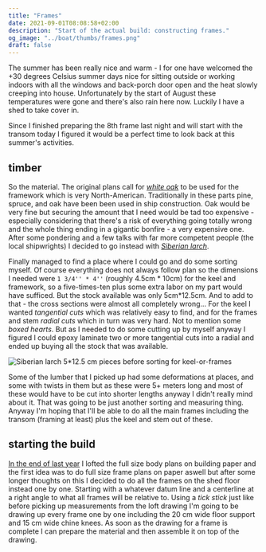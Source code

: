 ```yaml
---
title: "Frames"
date: 2021-09-01T08:08:58+02:00
description: "Start of the actual build: constructing frames."
og_image: "../boat/thumbs/frames.png"
draft: false
---
```

The summer has been really nice and warm - I for one have welcomed the +30 degrees
Celsius summer days nice for sitting outside or working indoors with all the
windows and back-porch door open and the heat slowly creeping into house.
Unfortunately by the start of August these temperatures were gone and there's
also rain here now. Luckily I have a shed to take cover in.

Since I finished preparing the 8th frame last night and will start with the
transom today I figured it would be a perfect time to look back at this
summer's activities.

## timber

So the material. The original plans call for [_white oak_](https://en.wikipedia.org/wiki/Quercus_alba)
to be used for the framework which is very North-American. Traditionally in these
parts pine, spruce, and oak have been been used in ship construction.
Oak would be very fine but securing the amount that I need would be tad too
expensive - especially considering that there's a risk of everything going totally
wrong and the whole thing ending in a gigantic bonfire - a very expensive one.
After some pondering and a few talks with far more competent
people (the local shipwrights) I decided to go instead with
[_Siberian larch_](https://en.wikipedia.org/wiki/Larix_sibirica).

Finally managed to find a place where I could go and do some sorting myself.
Of course everything does not always follow plan so the dimensions I needed were
`1 3/4'' * 4''` (roughly 4.5cm * 10cm) for the keel and framework, so a
five-times-ten plus some extra labor on my part would have sufficed. But the
stock available was only 5cm*12.5cm. And to add to that - the cross sections
were almost all completely wrong... For the keel I wanted _tangential cuts_ which
was relatively easy to find, and for the frames and stem _radial cuts_ which in
turn was very hard. Not to mention some _boxed hearts_.
But as I needed to do some cutting up by myself anyway I figured I could
epoxy laminate two or more tangential cuts into a radial and ended up buying
all the stock that was available.

![Siberian larch 5*12.5 cm pieces before sorting for keel-or-frames](../img/lumber-one.jpg)

Some of the lumber that I picked up had some deformations at places, and some
with twists in them but as these were 5+ meters long and most of these would have to
be cut into shorter lengths anyway I didn't really mind about it. That was going
to be just another sorting and measuring thing. Anyway I'm hoping that I'll be
able to do all the main frames including the transom (framing at least) plus
the keel and stem out of these.

## starting the build

[In the end of last year](../developing-a-body-plan/) I lofted the full size
body plans on building paper and the first idea was to do full size frame plans
on paper aswell but after some longer thoughts on this I decided to do all
the frames on the shed floor instead one by one. Starting with a whatever datum
line and a centerline at a right angle to what all frames will be relative to.
Using a _tick stick_ just like before picking up measurements from the loft
drawing I'm going to be drawing up every frame one by one including the 20 cm
wide floor support and 15 cm wide chine knees. As soon as the drawing for a frame
is complete I can prepare the material and then assemble it on top of the drawing.
